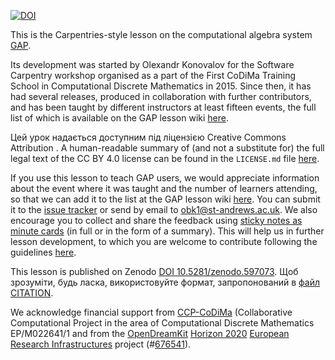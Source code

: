 [![DOI](https://zenodo.org/badge/DOI/10.5281/zenodo.597073.svg)](https://doi.org/10.5281/zenodo.597073)

This is the Carpentries-style lesson on the computational algebra system [GAP](https://www.gap-system.org).

Its development was started by Olexandr Konovalov for the Software Carpentry
workshop organised as a part of the First CoDiMa Training School in Computational
Discrete Mathematics in 2015. Since then, it
has had several releases, produced in collaboration with further contributors, and has
been taught by different instructors at least fifteen events, the full list
of which is available on the GAP lesson wiki
[here](https://github.com/carpentries-incubator/gap-lesson/wiki).

Цей урок надається доступним під ліцензією Creative Commons Attribution
. A human-readable summary of (and not a substitute for) the
full legal text of the CC BY 4.0 license can be found in the `LICENSE.md`
file [here](https://github.com/carpentries-incubator/gap-lesson/blob/gh-pages/LICENSE.md).

If you use this lesson to teach GAP users, we would appreciate information
about the event where it was taught and the number of learners attending,
so that we can add it to the list at the GAP lesson wiki
[here](https://github.com/carpentries-incubator/gap-lesson/wiki). You can
submit it to the [issue tracker](https://github.com/carpentries-incubator/gap-lesson/issues)
or send by email to [obk1@st-andrews.ac.uk](mailto:obk1@st-andrews.ac.uk). We also
encourage you to collect and share the feedback using
[sticky notes as minute cards](https://carpentries.github.io/instructor-training/06-feedback.html#minute-cards)
(in full or in the form of a summary). This will help us in further lesson development,
to which you are welcome to contribute following the guidelines
[here](https://github.com/carpentries-incubator/gap-lesson/blob/gh-pages/CONTRIBUTING.md).

This lesson is published on Zenodo [DOI 10.5281/zenodo.597073](https://doi.org/10.5281/zenodo.597073).
Щоб зрозуміти, будь ласка, використовуйте формат, запропонований в
[файл CITATION](https://github.com/carpentries-incubator/gap-lesson/blob/main/CITATION).

We acknowledge financial support from [CCP-CoDiMa](https://blogs.cs.st-andrews.ac.uk/codima/)
(Collaborative Computational Project in the area of Computational Discrete Mathematics
EP/M022641/1 and from the [OpenDreamKit](https://opendreamkit.org/)
[Horizon 2020](https://ec.europa.eu/programmes/horizon2020/)
[European Research Infrastructures](https://ec.europa.eu/programmes/horizon2020/en/h2020-section/european-research-infrastructures-including-e-infrastructures)
project (#<a href="https://cordis.europa.eu/project/rcn/198334_en.html">676541</a>).
